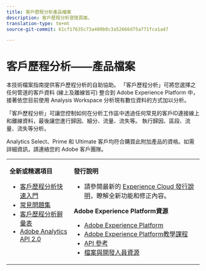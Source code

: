 ```yaml
---
title: 客戶歷程分析產品檔案
description: 客戶歷程分析登陸頁面。
translation-type: tm+mt
source-git-commit: 61cf17635c73a400b0c3a52666d75a771fca1a47

---
```



# 客戶歷程分析——產品檔案

本技術檔案指南提供客戶歷程分析的自助協助。 「客戶歷程分析」可將您選擇之任何管道的客戶資料 (線上及離線皆可) 整合到 Adobe Experience Platform 中，接著依您目前使用 Analysis Workspace 分析現有數位資料的方式加以分析。

「客戶歷程分析」可讓您控制如何在分析工作區中透過任何常見的客戶ID連接線上和離線資料，最後讓您進行歸因、細分、流量、流失等。 執行歸因、區段、流量、流失等分析。

Analytics Select、Prime 和 Ultimate 客戶均符合購買此附加產品的資格。如需詳細資訊，請連絡您的 Adobe 客戶團隊。

<table frame="none"> 
 <tbody> 
  <tr> 
   <td colname="col1" colsep="0" rowsep="0" valign="top"> <p class="head"> <b>全新或精選項目</b> </p> <p> 
     <ul> 
      <li><a href="https://docs.adobe.com/content/help/en/analytics-platform/using/cja-overview/cja-getting-started.html"> 客戶歷程分析快速入門 </a> </li> 
      <li><a href="https://docs.adobe.com/content/help/en/analytics-platform/using/cja-overview/cja-faq.html"> 常見問題集</a> </li> 
      <li><a href="https://docs.adobe.com/content/help/en/analytics-platform/using/cja-overview/cja-glossary.html"> 客戶歷程分析辭彙表</a> </li> 
      <li><a href="https://www.adobe.io/apis/experiencecloud/analytics/docs.html"> Adobe Analytics API 2.0</a> </li> 
     </ul> </p> </td> 
   <td colname="col2" valign="top"> <p class="head"><b>發行說明</b> </p> 
    <ul> 
     <li>請參閱最新的 <a href="https://docs.adobe.com/content/help/en/release-notes/experience-cloud/current.html" format="https" scope="external">Experience Cloud 發行說明</a>，瞭解全新功能和修正內容。 </li> 
    </ul> <p class="head"> <b>Adobe Experience Platform資源</b> </p> 
    <ul> 
     <li><a href="https://www.adobe.com/experience-platform.html" format="http" scope="external"> Adobe Experience Platform</a> </li> 
     <li> <a href="https://www.adobe.io/apis/experienceplatform/home/tutorials.html" format="https" scope="external"> Adobe Experience Platform教學課程</a> </li> 
     <li><a href="https://www.adobe.io/apis/experienceplatform/home/api-reference.html" format="https" scope="external"> API 參考</a> </li> 
     <li><a href="https://www.adobe.com/experience-platform/documentation-and-developer-resources.html" format="https" scope="external"> 檔案與開發人員資源</a> </li> 
    </ul> </td> 
  </tr> 
 </tbody> 
</table>